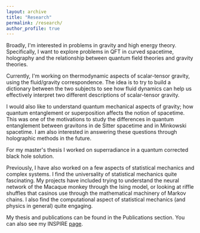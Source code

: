 ```yaml
---
layout: archive
title: "Research"
permalink: /research/
author_profile: true
---
```


Broadly, I'm interested in problems in gravity and high energy theory. Specifically, I want to explore problems in QFT in curved spacetime, holography and the relationship between quantum field theories and gravity theories.

Currently, I'm working on thermodynamic aspects of scalar-tensor gravity, using the fluid/gravity correspondence. The idea is to try to build a dictionary between the two subjects to see how fluid dynamics can help us effectively interpret two different descriptions of scalar-tensor gravity. 

I would also like to understand quantum mechanical aspects of gravity; how quantum entanglement or superposition affects the notion of spacetime. This was one of the motivations to study the differences in quantum entanglement between gravitons in de Sitter spacetime and in Minkowski spacetime. I am also interested in answering these questions through holographic methods in the future. 

For my master's thesis I worked on superradiance in a quantum corrected black hole solution. 

Previously, I have also worked on a few aspects of statistical mechanics and complex systems. I find the universality of statistical mechanics quite fascinating. My projects have included trying to understand the neural network of the Macaque monkey through the Ising model, or looking at riffle shuffles that casinos use through the mathematical machinery of Markov chains. I also find the computational aspect of statistical mechanics (and physics in general) quite engaging. 

My thesis and publications can be found in the Publications section. You can also see my INSPIRE [page](https://inspirehep.net/authors/2094576). 


